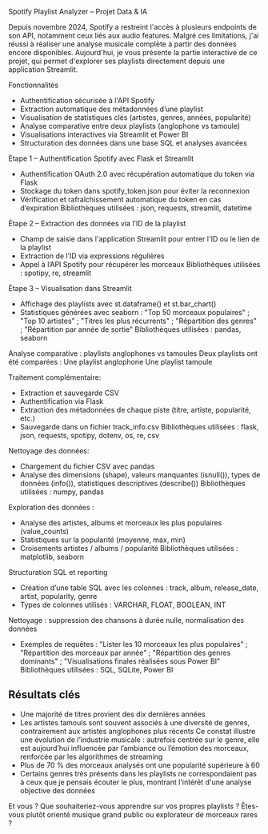 Spotify Playlist Analyzer – Projet Data & IA

Depuis novembre 2024, Spotify a restreint l'accès à plusieurs endpoints de son API, notamment ceux liés aux audio features.
Malgré ces limitations, j'ai réussi à réaliser une analyse musicale complète à partir des données encore disponibles.
Aujourd'hui, je vous présente la partie interactive de ce projet, qui permet d'explorer ses playlists directement depuis une application Streamlit.

Fonctionnalités
- Authentification sécurisée à l'API Spotify
- Extraction automatique des métadonnées d’une playlist
- Visualisation de statistiques clés (artistes, genres, années, popularité)
- Analyse comparative entre deux playlists (anglophone vs tamoule)
- Visualisations interactives via Streamlit et Power BI
- Structuration des données dans une base SQL et analyses avancées

Étape 1 – Authentification Spotify avec Flask et Streamlit
- Authentification OAuth 2.0 avec récupération automatique du token via Flask
- Stockage du token dans spotify_token.json pour éviter la reconnexion
- Vérification et rafraîchissement automatique du token en cas d’expiration
Bibliothèques utilisées : json, requests, streamlit, datetime

Étape 2 – Extraction des données via l’ID de la playlist
- Champ de saisie dans l'application Streamlit pour entrer l'ID ou le lien de la playlist
- Extraction de l’ID via expressions régulières
- Appel à l’API Spotify pour récupérer les morceaux
Bibliothèques utilisées : spotipy, re, streamlit

Étape 3 – Visualisation dans Streamlit
- Affichage des playlists avec st.dataframe() et st.bar_chart()
- Statistiques générées avec seaborn :  "Top 50 morceaux populaires" ; "Top 10 artistes" ; "Titres les plus récurrents" ; "Répartition des genres" ; "Répartition par année de sortie"
Bibliothèques utilisées : pandas, seaborn

Analyse comparative : playlists anglophones vs tamoules
Deux playlists ont été comparées :
Une playlist anglophone
Une playlist tamoule

Traitement complémentaire:
- Extraction et sauvegarde CSV
- Authentification via Flask
- Extraction des métadonnées de chaque piste (titre, artiste, popularité, etc.)
- Sauvegarde dans un fichier track_info.csv
Bibliothèques utilisées : flask, json, requests, spotipy, dotenv, os, re, csv

Nettoyage des données:
- Chargement du fichier CSV avec pandas
- Analyse des dimensions (shape), valeurs manquantes (isnull()), types de données (info()), statistiques descriptives (describe())
Bibliothèques utilisées : numpy, pandas

Exploration des données : 
- Analyse des artistes, albums et morceaux les plus populaires (value_counts)
- Statistiques sur la popularité (moyenne, max, min)
- Croisements artistes / albums / popularité
Bibliothèques utilisées : matplotlib, seaborn

Structuration SQL et reporting
- Création d’une table SQL avec les colonnes : track, album, release_date, artist, popularity, genre
- Types de colonnes utilisés : VARCHAR, FLOAT, BOOLEAN, INT

Nettoyage : suppression des chansons à durée nulle, normalisation des données
- Exemples de requêtes : "Lister les 10 morceaux les plus populaires" ; "Répartition des morceaux par année" ; "Répartition des genres dominants" ; "Visualisations finales réalisées sous Power BI"
Bibliothèques utilisées : SQL, SQLite, Power BI

Résultats clés
-
- Une majorité de titres provient des dix dernières années
- Les artistes tamouls sont souvent associés à une diversité de genres, contrairement aux artistes anglophones plus récents
Ce constat illustre une évolution de l’industrie musicale : autrefois centrée sur le genre, elle est aujourd’hui influencée par l’ambiance ou l’émotion des morceaux, renforcée par les algorithmes de streaming
- Plus de 70 % des morceaux analysés ont une popularité supérieure à 60
- Certains genres très présents dans les playlists ne correspondaient pas à ceux que je pensais écouter le plus, montrant l'intérêt d'une analyse objective des données

Et vous ?
Que souhaiteriez-vous apprendre sur vos propres playlists ?
Êtes-vous plutôt orienté musique grand public ou explorateur de morceaux rares ?

